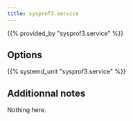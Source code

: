 ```yaml
---
title: sysprof3.service
---
```


{{% provided_by "sysprof3.service" %}}

## Options

{{% systemd_unit "sysprof3.service" %}}

## Additionnal notes

Nothing here.